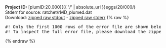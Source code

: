 **Project ID:** [plumID:20.000]({{ '/' | absolute_url }}eggs/20/000/)  
Stderr for source:  ratchet/rMD_plumed.dat   
Download: [zipped raw stdout](rMD_plumed.dat.plumed_master.stdout.txt.zip) - [zipped raw stderr](rMD_plumed.dat.plumed_master.stderr.txt.zip) 
{% raw %}
<pre>
#! Only the first 1000 rows of the error file are shown below
#! To inspect the full error file, please download the zipped raw stderr file above
</pre>
{% endraw %}
